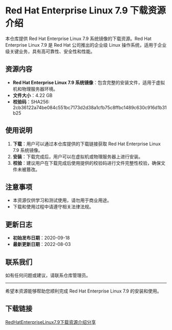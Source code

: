 # Red Hat Enterprise Linux 7.9 下载资源介绍

本仓库提供 Red Hat Enterprise Linux 7.9 系统镜像的下载资源。Red Hat Enterprise Linux 7.9 是 Red Hat 公司推出的企业级 Linux 操作系统，适用于企业级关键业务，具有高可靠性、安全性和性能。

## 资源内容

- **Red Hat Enterprise Linux 7.9 系统镜像**：包含完整的安装文件，适用于虚拟机和物理服务器环境。
- **文件大小**：4.22 GB
- **校验码**：SHA256: 2cb36122a74be084c551bc7173d2d38a1cfb75c8ffbc1489c630c916d1b31b25

## 使用说明

1. **下载**：用户可以通过本仓库提供的下载链接获取 Red Hat Enterprise Linux 7.9 系统镜像。
2. **安装**：下载完成后，用户可以在虚拟机或物理服务器上进行安装。
3. **校验**：建议用户在下载完成后使用提供的校验码进行文件完整性校验，确保文件未被篡改。

## 注意事项

- 本资源仅供学习和测试使用，请勿用于商业用途。
- 下载和使用过程中请遵守相关法律法规。

## 更新日志

- **初始发布日期**：2020-09-18
- **最新更新日期**：2022-08-03

## 联系我们

如有任何问题或建议，请联系仓库管理员。

---

希望本资源能够帮助您顺利完成 Red Hat Enterprise Linux 7.9 的安装和使用。

## 下载链接

[RedHatEnterpriseLinux7.9下载资源介绍分享](https://pan.quark.cn/s/4bfd16184aba)